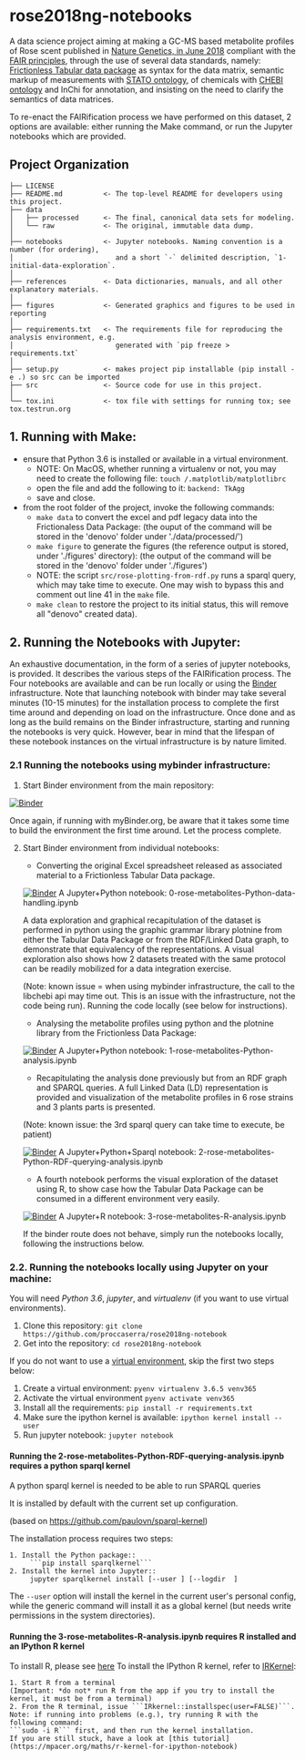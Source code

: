 rose2018ng-notebooks
==============================

A data science project aiming at making a GC-MS based metabolite profiles of Rose scent published in [Nature Genetics, in June 2018](https://doi.org/10.1038/s41588-018-0110-3) compliant with the [FAIR principles](https://doi.org/10.1038/sdata.2016.18), through the use of several data standards, namely: [Frictionless Tabular data package](https://frictionlessdata.io/specs/tabular-data-package/) as syntax for the data matrix, semantic markup of measurements with [STATO ontology](https://github.com/isa-tools/stato), of chemicals with [CHEBI ontology](http://purl.obolibrary.org/obo/chebi.owl) and InChi for annotation, and insisting on the need to clarify the semantics of data matrices.

To re-enact the FAIRification process we have performed on this dataset, 2 options are available: either running the Make command, or run the Jupyter notebooks which are provided. 

Project Organization
------------

    ├── LICENSE
    ├── README.md          <- The top-level README for developers using this project.
    ├── data
    │   ├── processed      <- The final, canonical data sets for modeling.
    │   └── raw            <- The original, immutable data dump.
    │    
    ├── notebooks          <- Jupyter notebooks. Naming convention is a number (for ordering),
    │                         and a short `-` delimited description, `1-initial-data-exploration`.
    │
    ├── references         <- Data dictionaries, manuals, and all other explanatory materials.
    │
    ├── figures            <- Generated graphics and figures to be used in reporting
    │
    ├── requirements.txt   <- The requirements file for reproducing the analysis environment, e.g.
    │                         generated with `pip freeze > requirements.txt`
    │
    ├── setup.py           <- makes project pip installable (pip install -e .) so src can be imported
    ├── src                <- Source code for use in this project.
    │
    └── tox.ini            <- tox file with settings for running tox; see tox.testrun.org


## 1. Running with Make:
    
- ensure that Python 3.6 is installed or available in a virtual environment.
    - NOTE: On MacOS, whether running a virtualenv or not, you may need to create the following file:
        ```touch /.matplotlib/matplotlibrc```
    - open the file and  add the following to it: ```backend: TkAgg```
    - save and close.
- from the root folder of the project, invoke the following commands:
    - ```make data``` to convert the excel and pdf legacy data into the Frictionaless Data Package: 
        (the ouput of the command will be stored in the 'denovo' folder under './data/processed/')
    - ```make figure``` to generate the figures (the reference output is stored, under './figures' directory):
        (the output of the command will be stored in the 'denovo' folder under './figures') 
    - NOTE: the script ```src/rose-plotting-from-rdf.py``` runs a sparql query, which may take time to execute. One may wish to bypass this and comment out line 41 in the ```make``` file.  
    - ```make clean``` to restore the project to its initial status, this will remove all "denovo" created data).


## 2. Running the Notebooks with Jupyter:

An exhaustive documentation, in the form of a series of jupyter notebooks, is provided. It describes the various steps of the FAIRification process. 
The Four notebooks are available and can be run locally or using the [Binder](https://mybinder.org/) infrastructure.
Note that launching notebook with binder may take several minutes (10-15 minutes) for the installation process to complete the first time around and depending on load on the infrastructure. Once done and as long as the build remains on the Binder infrastructure, starting and running the notebooks is very quick. However, bear in mind that the lifespan of these notebook instances on the virtual infrastructure is by nature limited.

### 2.1 Running the notebooks using mybinder infrastructure:

1. Start Binder environment from the main repository:

[![Binder](https://mybinder.org/badge_logo.svg)](https://mybinder.org/v2/gh/proccaserra/rose2018ng-notebook/master)

Once again, if running with myBinder.org, be aware that it takes some time to build the environment the first time around. Let the process complete. 

2. Start Binder environment from individual notebooks:

    + Converting the original Excel spreadsheet released as associated material to a Frictionless Tabular Data package.

    [![Binder](http://mybinder.org/badge_logo.svg)](https://mybinder.org/v2/gh/proccaserra/rose2018ng-notebook/master?filepath=%2Fnotebooks%2F0-rose-metabolites-Python-data-handling.ipynb) A Jupyter+Python notebook: 0-rose-metabolites-Python-data-handling.ipynb

    A data exploration and graphical recapitulation of the dataset is performed in python using the graphic grammar library plotnine from either the Tabular Data Package or from the RDF/Linked Data graph, to demonstrate that equivalency of the representations. A visual exploration also shows how 2 datasets treated with the same protocol can be readily mobilized for a data integration exercise.

    (Note: known issue = when using mybinder infrastructure, the call to the libchebi api may time out. This is an issue with the infrastructure, not the code being run). Running the code locally (see below for instructions).

    + Analysing the metabolite profiles using python and the plotnine library from the Frictionless Data Package:

    [![Binder](http://mybinder.org/badge_logo.svg)](http://beta.mybinder.org/v2/gh/proccaserra/rose2018ng-notebook/master?filepath=%2Fnotebooks%2F1-rose-metabolites-Python-analysis.ipynb) A Jupyter+Python notebook: 1-rose-metabolites-Python-analysis.ipynb

    + Recapitulating the analysis done previously but from an RDF graph and SPARQL queries. 
     A full Linked Data (LD) representation is provided and visualization of the metabolite profiles in 6 rose strains and 3 plants parts is presented.

     (Note: known issue: the 3rd sparql query can take time to execute, be patient) 

    [![Binder](http://mybinder.org/badge_logo.svg)](http://beta.mybinder.org/v2/gh/proccaserra/rose2018ng-notebook/master?filepath=%2Fnotebooks%2F2-rose-metabolites-Python-RDF-querying-analysis.ipynb) A Jupyter+Python+Sparql notebook: 2-rose-metabolites-Python-RDF-querying-analysis.ipynb

    + A fourth notebook performs the visual exploration of the dataset using R, to show case how the Tabular Data Package can be consumed in a different environment very easily.

    [![Binder](http://mybinder.org/badge_logo.svg)](http://beta.mybinder.org/v2/gh/proccaserra/rose2018ng-notebook/master?filepath=%2Fnotebooks%2F3-rose-metabolites-R-analysis.ipynb) A Jupyter+R notebook: 3-rose-metabolites-R-analysis.ipynb


    If the binder route does not behave, simply run the notebooks locally, following the instructions below.


### 2.2. Running the notebooks locally using Jupyter on your machine:

You will need *Python 3.6*, *jupyter*, and *virtualenv* (if you want to use virtual environments).

1. Clone this repository: ```git clone https://github.com/proccaserra/rose2018ng-notebook```  
1. Get into the repository: ```cd rose2018ng-notebook```

If you do not want to use a [virtual environment](http://akbaribrahim.com/managing-python-virtual-environments-with-pyenv-virtualenv/), skip the first two steps below:

1. Create a virtual environment: ```pyenv virtualenv 3.6.5 venv365``` 
1. Activate the virtual environment ```pyenv activate venv365 ```
1. Install all the requirements: ```pip install -r requirements.txt```
1. Make sure the ipython kernel is available: ```ipython kernel install --user```
1. Run jupyter notebook: ```jupyter notebook```


#### Running the 2-rose-metabolites-Python-RDF-querying-analysis.ipynb requires a python sparql kernel

A python sparql kernel is needed to be able to run SPARQL queries

It is installed by default with the current set up  configuration.

(based on https://github.com/paulovn/sparql-kernel)

The installation process requires two steps:

    1. Install the Python package::
         ```pip install sparqlkernel```
    2. Install the kernel into Jupyter::
         jupyter sparqlkernel install [--user ] [--logdir  ]

The ``--user`` option will install the kernel in the current user's personal
config, while the generic command will install it as a global kernel (but
needs write permissions in the system directories).


#### Running the 3-rose-metabolites-R-analysis.ipynb requires R installed and an IPython R kernel

To install R, please see [here](https://www.r-project.org/)
To install the IPython R kernel, refer to [IRKernel](https://irkernel.github.io):
    
    1. Start R from a terminal 
    (Important: *do not* run R from the app if you try to install the kernel, it must be from a terminal)
    2. From the R terminal, issue ```IRkernel::installspec(user=FALSE)```.
    Note: if running into problems (e.g.), try running R with the following command: 
    ```sudo -i R``` first, and then run the kernel installation.
    If you are still stuck, have a look at [this tutorial](https://mpacer.org/maths/r-kernel-for-ipython-notebook)




